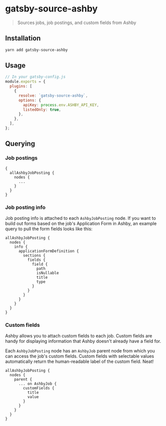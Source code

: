 # gatsby-source-ashby

> Sources jobs, job postings, and custom fields from Ashby

## Installation

```bash
yarn add gatsby-source-ashby
```

## Usage

```javascript
// In your gatsby-config.js
module.exports = {
  plugins: [
    {
      resolve: `gatsby-source-ashby`,
      options: {
        apiKey: process.env.ASHBY_API_KEY,
        listedOnly: true,
      },
    },
  ],
};
```

## Querying

### Job postings

```
{
  allAshbyJobPosting {
    nodes {
      ...
    }
  }
}
```

### Job posting info

Job posting info is attached to each `AshbyJobPosting` node. If you want to build out forms based on the job's Application Form in Ashby, an example query to pull the form fields looks like this:

```
allAshbyJobPosting {
  nodes {
    info {
      applicationFormDefinition {
        sections {
          fields {
            field {
              path
              isNullable
              title
              type
            }
          }
        }
      }
    }
  }
}
```

### Custom fields

Ashby allows you to attach custom fields to each job. Custom fields are handy for displaying information that Ashby doesn't already have a field for.

Each `AshbyJobPosting` node has an `AshbyJob` parent node from which you can access the job's custom fields. Custom fields with selectable values automatically return the human-readable label of the custom field. Neat!

```
allAshbyJobPosting {
  nodes {
    parent {
      ... on AshbyJob {
        customFields {
          title
          value
        }
      }
    }
  }
}
```
